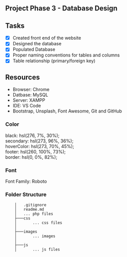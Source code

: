 ## **Project Phase 3 - Database Design**

## Tasks
* [x] Created front end of the website
* [x] Designed the database
* [x] Populated Database
* [x] Proper naming conventions for tables and columns
* [x] Table relationship (primary/foreign key)

## Resources
* Browser: Chrome
* Datbase: MySQL
* Server: XAMPP
* IDE: VS Code
* Bootstrap, Unsplash, Font Awesome, Git and GitHub


### Color
black: hsl(276, 7%, 30%);  
secondary:	hsl(273, 96%, 36%);  
hoverColor: hsl(273, 70%, 45%);  
footer: hsl(260, 100%, 73%);  
border: hsl(0, 0%, 82%);  

### Font

Font Family: Roboto

### Folder Structure

```
    │   .gitignore
    │   readme.md
    │   ... php files
    ├───css
    │       ... css files
    │
    ├───images
    │       ... images
    │
    ├───js
    │       ... js files
```
